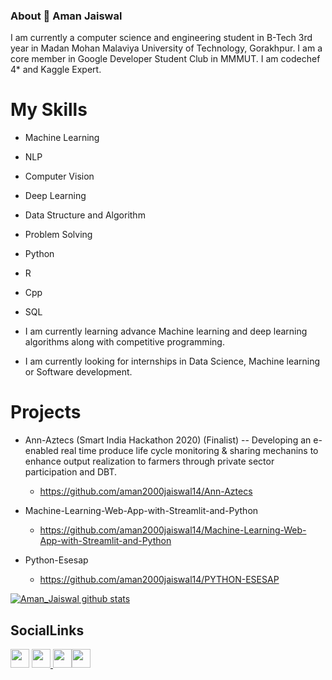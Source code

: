 ### About 👋 Aman Jaiswal
I am currently a computer science and engineering student in B-Tech 3rd year in Madan Mohan Malaviya University of Technology, Gorakhpur.
I am a core member in Google Developer Student Club in MMMUT. I am codechef 4* and Kaggle Expert.
 
 
 # My Skills
 -  Machine Learning
 -  NLP
 -  Computer Vision
 -  Deep Learning
 -  Data Structure and Algorithm
 -  Problem Solving
 -  Python
 -  R
 -  Cpp
 -  SQL

- I am currently learning advance Machine learning and deep learning algorithms along with competitive programming. 
- I am currently looking for internships in Data Science, Machine learning or Software development.



# Projects
- Ann-Aztecs (Smart India Hackathon 2020) (Finalist)
   -- Developing an e-enabled real time produce life cycle monitoring & sharing mechanins to enhance output realization to farmers through private sector participation and DBT.
    - https://github.com/aman2000jaiswal14/Ann-Aztecs

- Machine-Learning-Web-App-with-Streamlit-and-Python
    - https://github.com/aman2000jaiswal14/Machine-Learning-Web-App-with-Streamlit-and-Python

- Python-Esesap    
    - https://github.com/aman2000jaiswal14/PYTHON-ESESAP 




[![Aman_Jaiswal github stats](https://github-readme-stats.vercel.app/api?username=aman2000jaiswal14)](https://github.com/aman2000jaiswal14/github-readme-stats)



## SocialLinks
<a href="https://github.com/aman2000jaiswal14"><img src="https://github.com/favicon.ico" padding="35" width="30" height="30" ></a>    <a                href="https://www.instagram.com/aman_jaiswal_2000/"> <img src="https://image.flaticon.com/icons/svg/733/733614.svg" width="30" height="30"> <a   
  href="https://www.linkedin.com/in/aman-jaiswal-0513841a5/"><img src="https://media-exp1.licdn.com/dms/image/C4D0BAQGyOWvr4W0Pow/company-logo_200_200/0?e=1608163200&v=beta&t=NznrR1yta_mlSU_efsQknMn8j-DT5BvF6aSKW4-D-dw" width="30" height="30"></a><a href="https://www.kaggle.com/aman2000jaiswal"><img src="https://cdn3.iconfinder.com/data/icons/logos-and-brands-adobe/512/189_Kaggle-512.png" padding="35" width="30" height="30" >
 

<!--
**aman2000jaiswal14/aman2000jaiswal14** is a ✨ _special_ ✨ repository because its `README.md` (this file) appears on your GitHub profile.

Here are some ideas to get you started:

- 🔭 I’m currently working on ...
- 🌱 I’m currently learning ...
- 👯 I’m looking to collaborate on ...
- 🤔 I’m looking for help with ...
- 💬 Ask me about ...
- 📫 How to reach me: ...
- 😄 Pronouns: ...
- ⚡ Fun fact: ...
-->
